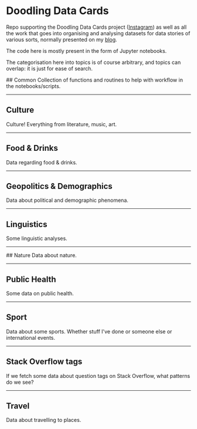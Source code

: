 # Doodling Data Cards

Repo supporting the Doodling Data Cards project ([Instagram](https://www.instagram.com/doodledatcard/)) as well as all the work that goes into organising and analysing datasets for data stories of various sorts, normally presented on my [blog](https://martinapugliese.github.io/).

The code here is mostly present in the form of Jupyter notebooks.

The categorisation here into topics is of course arbitrary, and topics can overlap: it is just for ease of search.

## Common
Collection of functions and routines to help with workflow in the notebooks/scripts.

-----

## Culture

Culture! Everything from literature, music, art.

-----

## Food & Drinks
Data regarding food & drinks.

-----

## Geopolitics & Demographics
Data about political and demographic phenomena.

-----

## Linguistics
Some linguistic analyses.

-----

## Nature
Data about nature.

-----

## Public Health
Some data on public health.

-----

## Sport
Data about some sports. Whether stuff I've done or someone else or international events.

-----

## Stack Overflow tags
If we fetch some data about question tags on Stack Overflow, what patterns do we see?

-----

## Travel

Data about travelling to places.
